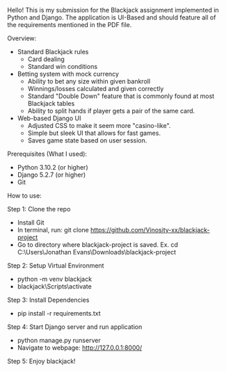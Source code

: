 Hello! This is my submission for the Blackjack assignment implemented in Python and Django. The application is UI-Based and should feature all of the requirements mentioned in the PDF file. 

Overview: 

- Standard Blackjack rules
	- Card dealing
	- Standard win conditions
- Betting system with mock currency
	- Ability to bet any size within given bankroll
	- Winnings/losses calculated and given correctly
	- Standard "Double Down" feature that is commonly found at most Blackjack tables
	- Ability to split hands if player gets a pair of the same card. 
- Web-based Django UI
	- Adjusted CSS to make it seem more "casino-like".  
	- Simple but sleek UI that allows for fast games. 
	- Saves game state based on user session.

Prerequisites (What I used):

- Python 3.10.2 (or higher)
- Django 5.2.7 (or higher)
- Git

How to use:

Step 1: Clone the repo

- Install Git
- In terminal, run: git clone https://github.com/Vinosity-xx/blackjack-project
- Go to directory where blackjack-project is saved. Ex. cd C:\Users\Jonathan Evans\Downloads\blackjack-project

Step 2: Setup Virtual Environment

- python -m venv blackjack
- blackjack\Scripts\activate

Step 3: Install Dependencies

- pip install -r requirements.txt

Step 4: Start Django server and run application

- python manage.py runserver
- Navigate to webpage: http://127.0.0.1:8000/

Step 5: Enjoy blackjack!
